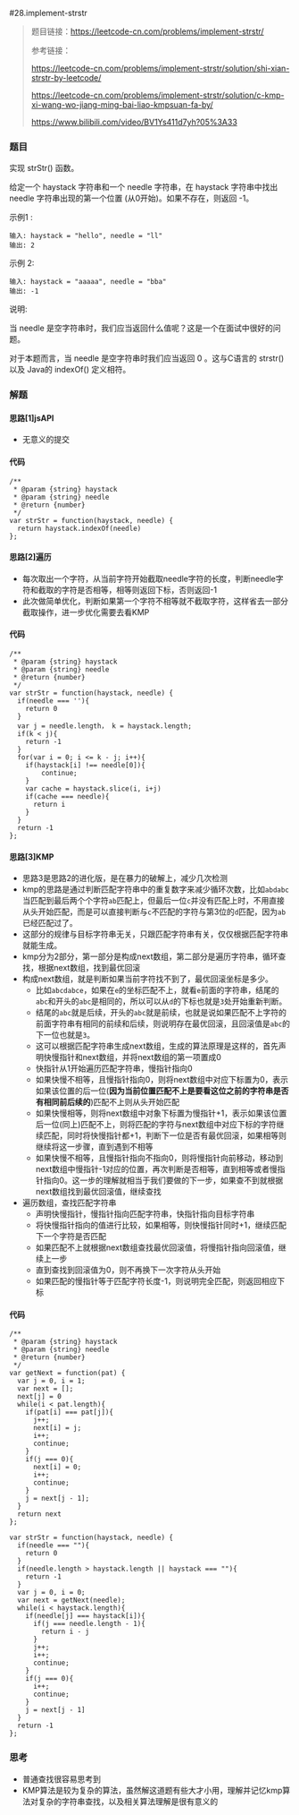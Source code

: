 #28.implement-strstr

> 题目链接：https://leetcode-cn.com/problems/implement-strstr/
>
> 参考链接：
>
> https://leetcode-cn.com/problems/implement-strstr/solution/shi-xian-strstr-by-leetcode/
>
> https://leetcode-cn.com/problems/implement-strstr/solution/c-kmp-xi-wang-wo-jiang-ming-bai-liao-kmpsuan-fa-by/
>
> https://www.bilibili.com/video/BV1Ys411d7yh?05%3A33



### 题目

实现 strStr() 函数。

给定一个 haystack 字符串和一个 needle 字符串，在 haystack 字符串中找出 needle 字符串出现的第一个位置 (从0开始)。如果不存在，则返回  -1。

示例1 :

```
输入: haystack = "hello", needle = "ll"
输出: 2
```


示例 2:

```
输入: haystack = "aaaaa", needle = "bba"
输出: -1
```

说明:

当 needle 是空字符串时，我们应当返回什么值呢？这是一个在面试中很好的问题。

对于本题而言，当 needle 是空字符串时我们应当返回 0 。这与C语言的 strstr() 以及 Java的 indexOf() 定义相符。



### 解题

#### 思路[1]jsAPI

* 无意义的提交

#### 代码

```
/**
 * @param {string} haystack
 * @param {string} needle
 * @return {number}
 */
var strStr = function(haystack, needle) {
  return haystack.indexOf(needle)
};
```

#### 思路[2]遍历

* 每次取出一个字符，从当前字符开始截取needle字符的长度，判断needle字符和截取的字符是否相等，相等则返回下标，否则返回-1
* 此次做简单优化，判断如果第一个字符不相等就不截取字符，这样省去一部分截取操作，进一步优化需要去看KMP

#### 代码

```
/**
 * @param {string} haystack
 * @param {string} needle
 * @return {number}
 */
var strStr = function(haystack, needle) {
  if(needle === ''){
    return 0
  }
  var j = needle.length， k = haystack.length;
  if(k < j){
  	return -1
  }
  for(var i = 0; i <= k - j; i++){
  	if(haystack[i] !== needle[0]){
    	continue;
    }
    var cache = haystack.slice(i, i+j)
    if(cache === needle){
      return i
    }
  }
  return -1
};
```

#### 思路[3]KMP

* 思路3是思路2的进化版，是在暴力的破解上，减少几次检测
* kmp的思路是通过判断匹配字符串中的重复数字来减少循环次数，比如`abdabc`当匹配到最后两个个字符`ab`匹配上，但最后一位`c`并没有匹配上时，不用直接从头开始匹配，而是可以直接判断与`c`不匹配的字符与第3位的`d`匹配，因为`ab`已经匹配过了。
* 这部分的规律与目标字符串无关，只跟匹配字符串有关，仅仅根据匹配字符串就能生成。
* kmp分为2部分，第一部分是构成next数组，第二部分是遍历字符串，循环查找，根据next数组，找到最优回滚
* 构成next数组，就是判断如果当前字符找不到了，最优回滚坐标是多少。
  * 比如`abcdabce`，如果在`e`的坐标匹配不上，就看`e`前面的字符串，结尾的`abc`和开头的`abc`是相同的，所以可以从`d`的下标也就是`3`处开始重新判断。
  * 结尾的`abc`就是后续，开头的`abc`就是前续，也就是说如果匹配不上字符的前面字符串有相同的前续和后续，则说明存在最优回滚，且回滚值是`abc`的下一位也就是`3`。
  * 这可以根据匹配字符串生成next数组，生成的算法原理是这样的，首先声明快慢指针和next数组，并将next数组的第一项置成0
  * 快指针从1开始遍历匹配字符串，慢指针指向0
  * 如果快慢不相等，且慢指针指向0，则将next数组中对应下标置为0，表示如果该位置的后一位(**因为当前位置匹配不上是要看这位之前的字符串是否有相同前后续的**)匹配不上则从头开始匹配
  * 如果快慢相等，则将next数组中对象下标置为慢指针+1，表示如果该位置后一位(同上)匹配不上，则将匹配的字符与next数组中对应下标的字符继续匹配，同时将快慢指针都+1，判断下一位是否有最优回滚，如果相等则继续将这一步骤，直到遇到不相等
  * 如果快慢不相等，且慢指针指向不指向0，则将慢指针向前移动，移动到next数组中慢指针-1对应的位置，再次判断是否相等，直到相等或者慢指针指向0。这一步的理解就相当于我们要做的下一步，如果查不到就根据next数组找到最优回滚值，继续查找
* 遍历数组，查找匹配字符串
  * 声明快慢指针，慢指针指向匹配字符串，快指针指向目标字符串
  * 将快慢指针指向的值进行比较，如果相等，则快慢指针同时+1，继续匹配下一个字符是否匹配
  * 如果匹配不上就根据next数组查找最优回滚值，将慢指针指向回滚值，继续上一步
  * 直到查找到回滚值为0，则不再换下一次字符从头开始
  * 如果匹配的慢指针等于匹配字符长度-1，则说明完全匹配，则返回相应下标


#### 代码

```
/**
 * @param {string} haystack
 * @param {string} needle
 * @return {number}
 */
var getNext = function(pat) {
  var j = 0, i = 1;
  var next = [];
  next[j] = 0
  while(i < pat.length){
    if(pat[i] === pat[j]){
      j++;
      next[i] = j;
      i++;
      continue;
    }
    if(j === 0){
      next[i] = 0;
      i++;
      continue;
    }
    j = next[j - 1];
  }
  return next
};

var strStr = function(haystack, needle) {
  if(needle === ""){
    return 0
  }
  if(needle.length > haystack.length || haystack === ""){
    return -1
  }
  var j = 0, i = 0;
  var next = getNext(needle);
  while(i < haystack.length){
    if(needle[j] === haystack[i]){
      if(j === needle.length - 1){
        return i - j
      }
      j++;
      i++;
      continue;
    }
    if(j === 0){
      i++;
      continue;
    }
    j = next[j - 1]
  }
  return -1
};
```



### 思考

* 普通查找很容易思考到
* KMP算法是较为复杂的算法，虽然解这道题有些大才小用，理解并记忆kmp算法对复杂的字符串查找，以及相关算法理解是很有意义的

